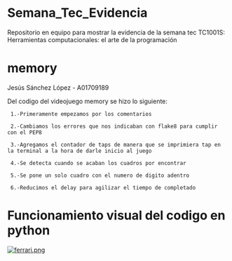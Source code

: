 # Semana_Tec_Evidencia
Repositorio en equipo para mostrar la evidencia de la semana tec TC1001S: Herramientas computacionales: el arte de la programación
# memory
Jesús Sánchez López - A01709189

Del codigo del videojuego memory se hizo lo siguiente:

     1.-Primeramente empezamos por los comentarios 

     2.-Cambiamos los errores que nos indicaban con flake8 para cumplir con el PEP8

     3.-Agregamos el contador de taps de manera que se imprimiera tap en la terminal a la hora de darle inicio al juego 

     4.-Se detecta cuando se acaban los cuadros por encontrar

     5.-Se pone un solo cuadro con el numero de digito adentro
     
     6.-Reducimos el delay para agilizar el tiempo de completado
 

 # Funcionamiento visual del codigo en python
 
 [![ferrari.png](https://i.postimg.cc/7Yv9qtLy/ferrari.png)](https://postimg.cc/F1Z3ZZcP)
